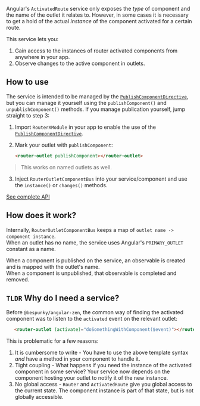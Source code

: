 Angular's `ActivatedRoute` service only exposes the *type* of component and the name of the outlet it relates to. However, in some cases it is necessary to get a hold of the actual *instance* of the component activated for a certain route.

This service lets you:
1. Gain access to the instances of router activated components from anywhere in your app.
2. Observe changes to the active component in outlets.

## How to use
The service is intended to be managed by the [`PublishComponentDirective`](routeroutletcomponentbus/publishcomponentdirective.html), but you can manage it yourself using the `publishComponent()` and `unpublishComponent()` methods. If you manage publication yourself, jump straight to step 3:

1. Import `RouterXModule` in your app to enable the use of the [`PublishComponentDirective`](routeroutletcomponentbus/publishcomponentdirective.html).

2. Mark your outlet with `publishComponent`:
    ```html
    <router-outlet publishComponent></router-outlet>
    ```
> This works on named outlets as well.

3. Inject `RouterOutletComponentBus` into your service/component and use the `instance()` or `changes()` methods.

[See complete API](/docs/zen/injectables/RouterOutletComponentBus.html)

## How does it work?
Internally, `RouterOutletComponentBus` keeps a map of `outlet name -> component instance`.  
When an outlet has no name, the service uses Angular's `PRIMARY_OUTLET` constant as a name.

When a component is published on the service, an observable is created and is mapped with the outlet's name.  
When a component is unpublished, that observable is completed and removed.

## `TLDR` Why do I need a service?
Before `@bespunky/angular-zen`, the common way of finding the activated component was to listen to the `activated` event on the relevant outlet:

```html
   <router-outlet (activate)="doSomethingWithComponent($event)"></router-outlet>
```

This is problematic for a few reasons:
1. It is cumbersome to write - You have to use the above template syntax *and* have a method in your component to handle it.
2. Tight coupling - What happens if you need the instance of the activated component in some service? Your service now depends on the component hosting your outlet to notify it of the new instance.
3. No global access - `Router` and `ActivatedRoute` give you global access to the current state. The component instance is part of that state, but is not globally accessible.